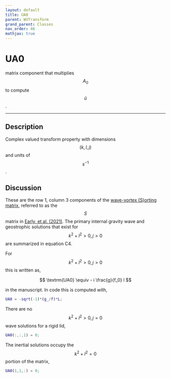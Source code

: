 ```yaml
---
layout: default
title: UA0
parent: WVTransform
grand_parent: Classes
nav_order: 46
mathjax: true
---
```


#  UA0

matrix component that multiplies $$A_0$$ to compute $$\tilde{u}$$.


---

## Description
Complex valued transform property with dimensions $$(k,l,j)$$ and units of $$s^{-1}$$.

## Discussion

These are the row 1, column 3 components of the [wave-vortex (S)orting matrix](/mathematical-introduction/transformations.html), referred to as the $$S$$ matrix in [Early, et al. (2021)](https://doi.org/10.1017/jfm.2020.995). The primary internal gravity wave and geostrophic solutions that exist for $$k^2+l^2>0, j>0$$ are summarized in equation C4.

For $$k^2+l^2>0, j>0$$ this is written as,

$$
\textrm{UA0} \equiv - i \frac{g}{f_0} l
$$

in the manuscript. In code this is computed with,

```matlab
UA0 = -sqrt(-1)*(g_/f)*L;
```

There are no $$k^2+l^2>0, j=0$$ wave solutions for a rigid lid,

```matlab
UA0(:,:,1) = 0;
```

The inertial solutions occupy the $$k^2+l^2=0$$ portion of the matrix,

```matlab
UA0(1,1,:) = 0;
```

